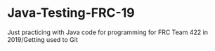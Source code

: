 # Java-Testing-FRC-19
Just practicing with Java code for programming for FRC Team 422 in 2019/Getting used to Git
